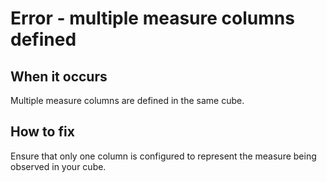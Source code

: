 # Error - multiple measure columns defined

## When it occurs

Multiple measure columns are defined in the same cube.

## How to fix

Ensure that only one column is configured to represent the measure being observed in your cube.

